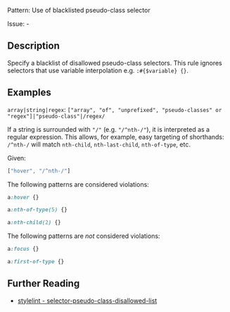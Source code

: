 Pattern: Use of blacklisted pseudo-class selector

Issue: -

## Description

Specify a blacklist of disallowed pseudo-class selectors. This rule ignores selectors that use variable interpolation e.g. `:#{$variable} {}`.

## Examples

`array|string|regex`: `["array", "of", "unprefixed", "pseudo-classes" or "regex"]|"pseudo-class"|/regex/`

If a string is surrounded with `"/"` (e.g. `"/^nth-/"`), it is interpreted as a regular expression. This allows, for example, easy targeting of shorthands: `/^nth-/` will match `nth-child`, `nth-last-child`, `nth-of-type`, etc.

Given:

```js
["hover", "/^nth-/"]
```

The following patterns are considered violations:

```css
a:hover {}
```

```css
a:nth-of-type(5) {}
```

```css
a:nth-child(2) {}
```

The following patterns are *not* considered violations:

```css
a:focus {}
```

```css
a:first-of-type {}
```

## Further Reading

* [stylelint - selector-pseudo-class-disallowed-list](https://stylelint.io/user-guide/rules/selector-pseudo-class-disallowed-list)